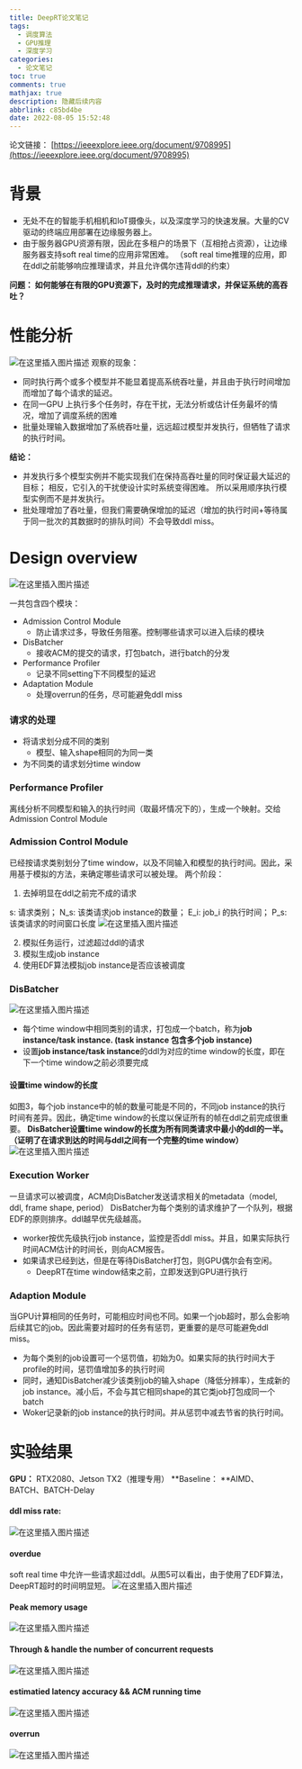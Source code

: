```yaml
---
title: DeepRT论文笔记
tags:
  - 调度算法
  - GPU推理
  - 深度学习
categories:
  - 论文笔记
toc: true
comments: true
mathjax: true
description: 隐藏后续内容
abbrlink: c85bd4be
date: 2022-08-05 15:52:48
---
```

<!--more-->
论文链接： [https://ieeexplore.ieee.org/document/9708995](https://ieeexplore.ieee.org/document/9708995)
# 背景

- 无处不在的智能手机相机和IoT摄像头，以及深度学习的快速发展。大量的CV驱动的终端应用部署在边缘服务器上。 
- 由于服务器GPU资源有限，因此在多租户的场景下（互相抢占资源），让边缘服务器支持soft real time的应用非常困难。 （soft real time推理的应用，即在ddl之前能够响应推理请求，并且允许偶尔违背ddl的约束）

**问题： 如何能够在有限的GPU资源下，及时的完成推理请求，并保证系统的高吞吐？**

# 性能分析
![在这里插入图片描述](https://img-blog.csdnimg.cn/0402abae23f34ecfb3fc0c7c72abd98a.png)
观察的现象：

- 同时执行两个或多个模型并不能显着提高系统吞吐量，并且由于执行时间增加而增加了每个请求的延迟。
- 在同一GPU 上执行多个任务时，存在干扰，无法分析或估计任务最坏的情况，增加了调度系统的困难
- 批量处理输入数据增加了系统吞吐量，远远超过模型并发执行，但牺牲了请求的执行时间。

**结论：**

- 并发执行多个模型实例并不能实现我们在保持高吞吐量的同时保证最大延迟的目标； 相反，它引入的干扰使设计实时系统变得困难。 所以采用顺序执行模型实例而不是并发执行。
- 批处理增加了吞吐量，但我们需要确保增加的延迟（增加的执行时间+等待属于同一批次的其数据时的排队时间）不会导致ddl miss。
# Design overview
![在这里插入图片描述](https://img-blog.csdnimg.cn/0cb3c7eab00247e9987fc98b0cad3bc9.png)

一共包含四个模块：

- Admission Control Module
   - 防止请求过多，导致任务阻塞。控制哪些请求可以进入后续的模块
- DisBatcher
   - 接收ACM的提交的请求，打包batch，进行batch的分发
- Performance Profiler
   - 记录不同setting下不同模型的延迟 
- Adaptation Module
   - 处理overrun的任务，尽可能避免ddl miss


### 请求的处理

- 将请求划分成不同的类别
   - 模型、输入shape相同的为同一类
- 为不同类的请求划分time window
### Performance Profiler
离线分析不同模型和输入的执行时间（取最坏情况下的），生成一个映射。交给Admission Control Module
### Admission Control Module
已经按请求类别划分了time window，以及不同输入和模型的执行时间。因此，采用基于模拟的方法，来确定哪些请求可以被处理。
两个阶段：

1. 去掉明显在ddl之前完不成的请求

s: 请求类别； N_s: 该类请求job instance的数量； E_i:  job_i 的执行时间； P_s:  该类请求的时间窗口长度
![在这里插入图片描述](https://img-blog.csdnimg.cn/fd965bca63804ec28fe0fa34904692b7.png)

2.  模拟任务运行，过滤超过ddl的请求
   1. 模拟生成job instance
   1. 使用EDF算法模拟job instance是否应该被调度
### DisBatcher
![在这里插入图片描述](https://img-blog.csdnimg.cn/5ad9ab7c6fec46bc8dfb1b960121b080.png)

- 每个time window中相同类别的请求，打包成一个batch，称为**job instance/task instance.   (task instance 包含多个job instance)**
- 设置**job instance/task instance**的ddl为对应的time window的长度，即在下一个time window之前必须要完成


#### 设置time window的长度
如图3，每个job instance中的帧的数量可能是不同的，不同job instance的执行时间有差异。因此，确定time window的长度以保证所有的帧在ddl之前完成很重要。
**DisBatcher设置time window的长度为所有同类请求中最小的ddl的一半。（证明了在请求到达的时间与ddl之间有一个完整的time window）**
![在这里插入图片描述](https://img-blog.csdnimg.cn/f760761959b448be9c24fb2bb73153a4.png)
###  Execution Worker
一旦请求可以被调度，ACM向DisBatcher发送请求相关的metadata（model, ddl, frame shape, period）
DisBatcher为每个类别的请求维护了一个队列，根据EDF的原则排序。ddl越早优先级越高。

- worker按优先级执行job instance，监控是否ddl miss。并且，如果实际执行时间ACM估计的时间长，则向ACM报告。
- 如果请求已经到达，但是在等待DisBatcher打包，则GPU偶尔会有空闲。
   - DeepRT在time window结束之前，立即发送到GPU进行执行
### Adaption Module
当GPU计算相同的任务时，可能相应时间也不同。如果一个job超时，那么会影响后续其它的job。因此需要对超时的任务有惩罚，更重要的是尽可能避免ddl miss。

- 为每个类别的job设置可一个惩罚值，初始为0。如果实际的执行时间大于profile的时间，惩罚值增加多的执行时间
- 同时，通知DisBatcher减少该类别job的输入shape（降低分辨率），生成新的job instance。减小后，不会与其它相同shape的其它类job打包成同一个batch
- Woker记录新的job instance的执行时间。并从惩罚中减去节省的执行时间。
# 实验结果
**GPU：** RTX2080、Jetson TX2（推理专用）
**Baseline： **AIMD、BATCH、BATCH-Delay
#### ddl miss rate:
![在这里插入图片描述](https://img-blog.csdnimg.cn/8f30b22993d548a0b7020abb548b9641.png)
#### overdue
soft real time 中允许一些请求超过ddl。从图5可以看出，由于使用了EDF算法，DeepRT超时的时间明显短。
![在这里插入图片描述](https://img-blog.csdnimg.cn/a544cd1c2e1742248f826cd2b13527d1.png)
#### Peak memory usage
![在这里插入图片描述](https://img-blog.csdnimg.cn/58e089fa9a7b4e7e89f4dec708600db9.png)
#### Through & handle the number of concurrent requests
![在这里插入图片描述](https://img-blog.csdnimg.cn/bcf8be7158c84064ae4d2f2c14bab96a.png)
#### estimatied latency accuracy && ACM running time
![在这里插入图片描述](https://img-blog.csdnimg.cn/2ea1436852d748aab966ff3c412cf0d1.png)
#### overrun 
![在这里插入图片描述](https://img-blog.csdnimg.cn/b28c89c3e2224d928f6714785902cb63.png)

